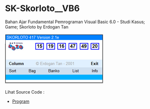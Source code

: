 # SK-Skorloto__VB6
Bahan Ajar Fundamental Pemrograman Visual Basic 6.0 - Studi Kasus; Game; Skorloto by Erdogan Tan<br><br>
<img src="https://github.com/RizkyKhapidsyah/SK-Skorloto__VB6/blob/master/result/001.PNG"><br><br>
Lihat Source Code : <br>
- <a href="https://github.com/RizkyKhapidsyah/SK-Skorloto__VB6">Program</a>
